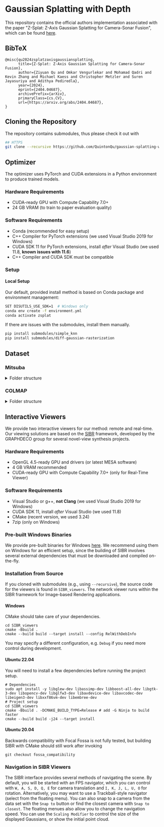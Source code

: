 # Gaussian Splatting with Depth

This repository contains the official authors implementation associated with the paper "Z-Splat: Z-Axis Gaussian Splatting for Camera-Sonar Fusion", which can be found [here](https://arxiv.org/abs/2404.04687).

## BibTeX

```
@misc{qu2024zsplatzaxisgaussiansplatting,
      title={Z-Splat: Z-Axis Gaussian Splatting for Camera-Sonar Fusion}, 
      author={Ziyuan Qu and Omkar Vengurlekar and Mohamad Qadri and Kevin Zhang and Michael Kaess and Christopher Metzler and Suren Jayasuriya and Adithya Pediredla},
      year={2024},
      eprint={2404.04687},
      archivePrefix={arXiv},
      primaryClass={cs.CV},
      url={https://arxiv.org/abs/2404.04687}, 
}
```

## Cloning the Repository

The repository contains submodules, thus please check it out with

```bash
## HTTPS
git clone --recursive https://github.com/QuintonQu/gaussian-splatting-with-depth/tree/gs-depth-main
```

## Optimizer

The optimizer uses PyTorch and CUDA extensions in a Python environment to produce trained models. 

### Hardware Requirements

- CUDA-ready GPU with Compute Capability 7.0+
- 24 GB VRAM (to train to paper evaluation quality)

### Software Requirements
- Conda (recommended for easy setup)
- C++ Compiler for PyTorch extensions (we used Visual Studio 2019 for Windows)
- CUDA SDK 11 for PyTorch extensions, install *after* Visual Studio (we used 11.8, **known issues with 11.6**)
- C++ Compiler and CUDA SDK must be compatible

### Setup

#### Local Setup

Our default, provided install method is based on Conda package and environment management:

```bash
SET DISUTILS_USE_SDK=1  # Windows only
conda env create -f environment.yml
conda activate zsplat
```

If there are issues with the submodules, install them manually.

```bash
pip install submodules/simple_knn
pip install submodules/diff-gaussian-rasterization
```

## Dataset

### Mitsuba

</details>

<details><summary>Folder structure</summary>

```
<location>
├── color
│   ├── 0000.npy
│   ├── 0001.npy
│   └── ...
├── depth
│   ├── 0000.npy
│   ├── 0001.npy
│   └── ...
└── camera
    ├── fov.npy
    └── to_worlds.npy
```

</details>

### COLMAP

<details><summary>Folder structure</summary>

```
<location>
├── input
│   ├── <image 0>
│   ├── <image 1>
│   └── ...
└── distorted
    ├── database.db
    └── sparse
          └── 0
              ├── cameras.bin
              ├── images.bin
              ├── points3D.bin
              ├── points3D.ply
              └── project.ini
```
</details>

## Interactive Viewers
We provide two interactive viewers for our method: remote and real-time. Our viewing solutions are based on the [SIBR](https://sibr.gitlabpages.inria.fr/) framework, developed by the GRAPHDECO group for several novel-view synthesis projects.

### Hardware Requirements
- OpenGL 4.5-ready GPU and drivers (or latest MESA software)
- 4 GB VRAM recommended
- CUDA-ready GPU with Compute Capability 7.0+ (only for Real-Time Viewer)

### Software Requirements
- Visual Studio or g++, **not Clang** (we used Visual Studio 2019 for Windows)
- CUDA SDK 11, install *after* Visual Studio (we used 11.8)
- CMake (recent version, we used 3.24)
- 7zip (only on Windows)

### Pre-built Windows Binaries
We provide pre-built binaries for Windows [here](https://repo-sam.inria.fr/fungraph/3d-gaussian-splatting/binaries/viewers.zip). We recommend using them on Windows for an efficient setup, since the building of SIBR involves several external dependencies that must be downloaded and compiled on-the-fly.

### Installation from Source
If you cloned with submodules (e.g., using ```--recursive```), the source code for the viewers is found in ```SIBR_viewers```. The network viewer runs within the SIBR framework for Image-based Rendering applications.

#### Windows
CMake should take care of your dependencies.
```shell
cd SIBR_viewers
cmake -Bbuild .
cmake --build build --target install --config RelWithDebInfo
```
You may specify a different configuration, e.g. ```Debug``` if you need more control during development.

#### Ubuntu 22.04
You will need to install a few dependencies before running the project setup.
```shell
# Dependencies
sudo apt install -y libglew-dev libassimp-dev libboost-all-dev libgtk-3-dev libopencv-dev libglfw3-dev libavdevice-dev libavcodec-dev libeigen3-dev libxxf86vm-dev libembree-dev
# Project setup
cd SIBR_viewers
cmake -Bbuild . -DCMAKE_BUILD_TYPE=Release # add -G Ninja to build faster
cmake --build build -j24 --target install
``` 

#### Ubuntu 20.04
Backwards compatibility with Focal Fossa is not fully tested, but building SIBR with CMake should still work after invoking
```shell
git checkout fossa_compatibility
```

### Navigation in SIBR Viewers
The SIBR interface provides several methods of navigating the scene. By default, you will be started with an FPS navigator, which you can control with ```W, A, S, D, Q, E``` for camera translation and ```I, K, J, L, U, O``` for rotation. Alternatively, you may want to use a Trackball-style navigator (select from the floating menu). You can also snap to a camera from the data set with the ```Snap to``` button or find the closest camera with ```Snap to closest```. The floating menues also allow you to change the navigation speed. You can use the ```Scaling Modifier``` to control the size of the displayed Gaussians, or show the initial point cloud.